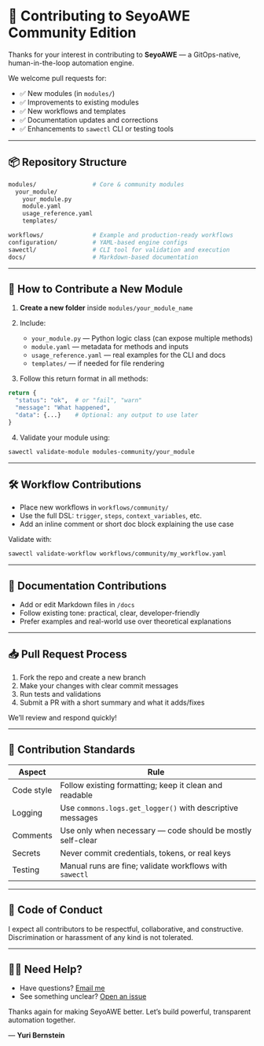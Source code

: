 # 🤝 Contributing to SeyoAWE Community Edition

Thanks for your interest in contributing to **SeyoAWE** — a GitOps-native, human-in-the-loop automation engine.

We welcome pull requests for:

- ✅ New modules (in `modules/`)
- ✅ Improvements to existing modules
- ✅ New workflows and templates
- ✅ Documentation updates and corrections
- ✅ Enhancements to `sawectl` CLI or testing tools

---

## 📦 Repository Structure

```bash
modules/                # Core & community modules
  your_module/
    your_module.py
    module.yaml
    usage_reference.yaml
    templates/

workflows/              # Example and production-ready workflows
configuration/          # YAML-based engine configs
sawectl/                # CLI tool for validation and execution
docs/                   # Markdown-based documentation
````

---

## 🧩 How to Contribute a New Module

1. **Create a new folder** inside `modules/your_module_name`

2. Include:

   * `your_module.py` — Python logic class (can expose multiple methods)
   * `module.yaml` — metadata for methods and inputs
   * `usage_reference.yaml` — real examples for the CLI and docs
   * `templates/` — if needed for file rendering

3. Follow this return format in all methods:

```python
return {
  "status": "ok",  # or "fail", "warn"
  "message": "What happened",
  "data": {...}    # Optional: any output to use later
}
```

4. Validate your module using:

```bash
sawectl validate-module modules-community/your_module
```

---

## 🛠 Workflow Contributions

* Place new workflows in `workflows/community/`
* Use the full DSL: `trigger`, `steps`, `context_variables`, etc.
* Add an inline comment or short doc block explaining the use case

Validate with:

```bash
sawectl validate-workflow workflows/community/my_workflow.yaml
```

---

## 📝 Documentation Contributions

* Add or edit Markdown files in `/docs`
* Follow existing tone: practical, clear, developer-friendly
* Prefer examples and real-world use over theoretical explanations

---

## 📥 Pull Request Process

1. Fork the repo and create a new branch
2. Make your changes with clear commit messages
3. Run tests and validations
4. Submit a PR with a short summary and what it adds/fixes

We’ll review and respond quickly!

---

## 🚦 Contribution Standards

| Aspect     | Rule                                                       |
| ---------- | ---------------------------------------------------------- |
| Code style | Follow existing formatting; keep it clean and readable     |
| Logging    | Use `commons.logs.get_logger()` with descriptive messages  |
| Comments   | Use only when necessary — code should be mostly self-clear |
| Secrets    | Never commit credentials, tokens, or real keys             |
| Testing    | Manual runs are fine; validate workflows with `sawectl`    |

---

## 📢 Code of Conduct

I expect all contributors to be respectful, collaborative, and constructive. Discrimination or harassment of any kind is not tolerated.

---

## 🙋‍♂️ Need Help?

* Have questions? [Email me](mailto:yuri.bernstein@gmail.com)
* See something unclear? [Open an issue](https://github.com/yuribernstein/seyoawe-community/issues)

Thanks again for making SeyoAWE better. Let’s build powerful, transparent automation together.

—
**Yuri Bernstein**
